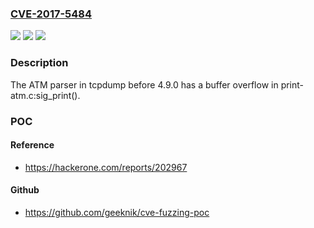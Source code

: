 ### [CVE-2017-5484](https://cve.mitre.org/cgi-bin/cvename.cgi?name=CVE-2017-5484)
![](https://img.shields.io/static/v1?label=Product&message=n%2Fa&color=blue)
![](https://img.shields.io/static/v1?label=Version&message=n%2Fa&color=blue)
![](https://img.shields.io/static/v1?label=Vulnerability&message=n%2Fa&color=brighgreen)

### Description

The ATM parser in tcpdump before 4.9.0 has a buffer overflow in print-atm.c:sig_print().

### POC

#### Reference
- https://hackerone.com/reports/202967

#### Github
- https://github.com/geeknik/cve-fuzzing-poc

